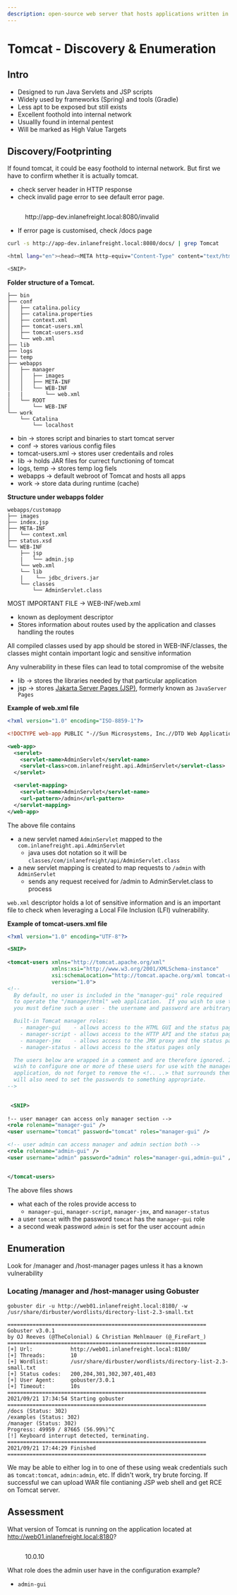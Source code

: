 ```yaml
---
description: open-source web server that hosts applications written in Java
---
```


# Tomcat - Discovery & Enumeration

## Intro

* Designed to run Java Servlets and JSP scripts
* Widely used by frameworks (Spring) and tools (Gradle)
* Less apt to be exposed but still exists
* Excellent foothold into internal network
* Usuallly found in internal pentest
* Will be marked as High Value Targets

## Discovery/Footprinting

If found tomcat, it could be easy foothold to internal network. But first we have to confirm whether it is actually tomcat.

* check server header in HTTP response
* check invalid page error to see default error page.

<figure><img src="https://academy.hackthebox.com/storage/modules/113/tomcat_invalid.png" alt=""><figcaption><p>http://app-dev.inlanefreight.local:8080/invalid</p></figcaption></figure>

* If error page is customised, check /docs page

```bash
curl -s http://app-dev.inlanefreight.local:8080/docs/ | grep Tomcat 

<html lang="en"><head><META http-equiv="Content-Type" content="text/html; charset=UTF-8"><link href="./images/docs-stylesheet.css" rel="stylesheet" type="text/css"><title>Apache Tomcat 9 (9.0.30) - Documentation Index</title><meta name="author" 

<SNIP>
```

**Folder structure of a Tomcat.**

```shell-session
├── bin
├── conf
│   ├── catalina.policy
│   ├── catalina.properties
│   ├── context.xml
│   ├── tomcat-users.xml
│   ├── tomcat-users.xsd
│   └── web.xml
├── lib
├── logs
├── temp
├── webapps
│   ├── manager
│   │   ├── images
│   │   ├── META-INF
│   │   └── WEB-INF
|   |       └── web.xml
│   └── ROOT
│       └── WEB-INF
└── work
    └── Catalina
        └── localhost
```

* bin -> stores script and binaries to start tomcat server
* conf  -> stores various config files
* tomcat-users.xml -> stores user credentails and roles
* lib -> holds JAR files for currect functioning of tomcat
* logs, temp -> stores temp log fiels
* webapps -> default webroot of Tomcat and hosts all apps
* work -> store data during runtime (cache)

**Structure under webapps folder**

```shell-session
webapps/customapp
├── images
├── index.jsp
├── META-INF
│   └── context.xml
├── status.xsd
└── WEB-INF
    ├── jsp
    |   └── admin.jsp
    └── web.xml
    └── lib
    |    └── jdbc_drivers.jar
    └── classes
        └── AdminServlet.class   
```

MOST IMPORTANT FILE -> WEB-INF/web.xml

* known as deployment descriptor
* Stores information about routes used by the application and classes handling the routes

All compiled classes used by app should be stored in WEB-INF/classes, the classes might contain important logic and sensitive information

Any vulnerability in these files can lead to total compromise of the website

* lib -> stores the libraries needed by that particular application
* jsp -> stores [Jakarta Server Pages (JSP)](https://en.wikipedia.org/wiki/Jakarta\_Server\_Pages), formerly known as `JavaServer Pages`

**Example of web.xml file**

```xml
<?xml version="1.0" encoding="ISO-8859-1"?>

<!DOCTYPE web-app PUBLIC "-//Sun Microsystems, Inc.//DTD Web Application 2.3//EN" "http://java.sun.com/dtd/web-app_2_3.dtd">

<web-app>
  <servlet>
    <servlet-name>AdminServlet</servlet-name>
    <servlet-class>com.inlanefreight.api.AdminServlet</servlet-class>
  </servlet>

  <servlet-mapping>
    <servlet-name>AdminServlet</servlet-name>
    <url-pattern>/admin</url-pattern>
  </servlet-mapping>
</web-app>   
```

The above file contains

* a new servlet named `AdminServlet` mapped to the `com.inlanefreight.api.AdminServlet`
  * java uses dot notation so it will be `classes/com/inlanefreight/api/AdminServlet.class`
* a new servlet mapping is created to map requests to `/admin` with `AdminServlet`
  * sends any request received for /admin to AdminServlet.class to process

`web.xml` descriptor holds a lot of sensitive information and is an important file to check when leveraging a Local File Inclusion (LFI) vulnerability.

**Example of tomcat-users.xml file**

```xml
<?xml version="1.0" encoding="UTF-8"?>

<SNIP>
  
<tomcat-users xmlns="http://tomcat.apache.org/xml"
              xmlns:xsi="http://www.w3.org/2001/XMLSchema-instance"
              xsi:schemaLocation="http://tomcat.apache.org/xml tomcat-users.xsd"
              version="1.0">
<!--
  By default, no user is included in the "manager-gui" role required
  to operate the "/manager/html" web application.  If you wish to use this app,
  you must define such a user - the username and password are arbitrary.

  Built-in Tomcat manager roles:
    - manager-gui    - allows access to the HTML GUI and the status pages
    - manager-script - allows access to the HTTP API and the status pages
    - manager-jmx    - allows access to the JMX proxy and the status pages
    - manager-status - allows access to the status pages only

  The users below are wrapped in a comment and are therefore ignored. If you
  wish to configure one or more of these users for use with the manager web
  application, do not forget to remove the <!.. ..> that surrounds them. You
  will also need to set the passwords to something appropriate.
-->

   
 <SNIP>
  
!-- user manager can access only manager section -->
<role rolename="manager-gui" />
<user username="tomcat" password="tomcat" roles="manager-gui" />

<!-- user admin can access manager and admin section both -->
<role rolename="admin-gui" />
<user username="admin" password="admin" roles="manager-gui,admin-gui" />


</tomcat-users>
```

The above files shows

* what each of the roles provide access to
  * `manager-gui`, `manager-script`, `manager-jmx`, and `manager-status`
* a user `tomcat` with the password `tomcat` has the `manager-gui` role
* a second weak password `admin` is set for the user account `admin`

## Enumeration

Look for  /manager and /host-manager pages unless it has a known vulnerability

### Locating /manager and /host-manager using Gobuster

```shell-session
gobuster dir -u http://web01.inlanefreight.local:8180/ -w /usr/share/dirbuster/wordlists/directory-list-2.3-small.txt 

===============================================================
Gobuster v3.0.1
by OJ Reeves (@TheColonial) & Christian Mehlmauer (@_FireFart_)
===============================================================
[+] Url:            http://web01.inlanefreight.local:8180/
[+] Threads:        10
[+] Wordlist:       /usr/share/dirbuster/wordlists/directory-list-2.3-small.txt
[+] Status codes:   200,204,301,302,307,401,403
[+] User Agent:     gobuster/3.0.1
[+] Timeout:        10s
===============================================================
2021/09/21 17:34:54 Starting gobuster
===============================================================
/docs (Status: 302)
/examples (Status: 302)
/manager (Status: 302)
Progress: 49959 / 87665 (56.99%)^C
[!] Keyboard interrupt detected, terminating.
===============================================================
2021/09/21 17:44:29 Finished
===============================================================
```

We may be able to either log in to one of these using weak credentials such as `tomcat:tomcat`, `admin:admin`, etc. If didn't work, try brute forcing. If successful we can upload WAR file contianing JSP web shell and get RCE on Tomcat server.

## Assessment

What version of Tomcat is running on the application located at http://web01.inlanefreight.local:8180?

<figure><img src="../../../.gitbook/assets/ภาพ (10).png" alt=""><figcaption><p>10.0.10</p></figcaption></figure>

What role does the admin user have in the configuration example?

* ```
  admin-gui
  ```































